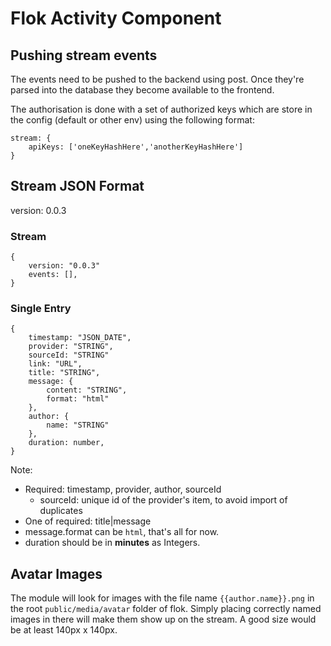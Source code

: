 # Flok Activity Component

## Pushing stream events

The events need to be pushed to the backend using post. Once they're parsed into the database they become available to the frontend.

The authorisation is done with a set of authorized keys which are store in the config (default or other env) using the following format:

    stream: {
        apiKeys: ['oneKeyHashHere','anotherKeyHashHere']
    }

## Stream JSON Format

version: 0.0.3

### Stream

	{
		version: "0.0.3"
		events: [],
	}

### Single Entry

    {
		timestamp: "JSON_DATE",
		provider: "STRING",
		sourceId: "STRING"
		link: "URL",
		title: "STRING",
		message: {
			content: "STRING",
			format: "html"
		},
		author: {
			name: "STRING"
		},
		duration: number,
	}

Note:

* Required: timestamp, provider, author, sourceId
  * sourceId: unique id of the provider's item, to avoid import of duplicates
* One of required: title|message
* message.format can be `html`, that's all for now.
* duration should be in __minutes__ as Integers.

## Avatar Images

The module will look for images with the file name `{{author.name}}.png` in the root `public/media/avatar` folder of flok. Simply placing correctly named images in there will make them show up on the stream. A good size would be at least 140px x 140px.